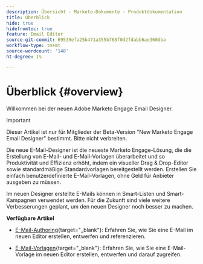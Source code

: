 ```yaml
---
description: Übersicht - Marketo-Dokumente - Produktdokumentation
title: Überblick
hide: true
hidefromtoc: true
feature: Email Editor
source-git-commit: 69539efa25b471a355b768f0d2fdabb6ae360dba
workflow-type: tm+mt
source-wordcount: '148'
ht-degree: 1%

---
```


# Überblick {#overview}

Willkommen bei der neuen Adobe Marketo Engage Email Designer.

>[!IMPORTANT]
>
>Dieser Artikel ist nur für Mitglieder der Beta-Version &quot;New Marketo Engage Email Designer&quot; bestimmt. Bitte nicht verbreiten.

Die neue E-Mail-Designer ist die neueste Marketo Engage-Lösung, die die Erstellung von E-Mail- und E-Mail-Vorlagen überarbeitet und so Produktivität und Effizienz erhöht, indem ein visueller Drag &amp; Drop-Editor sowie standardmäßige Standardvorlagen bereitgestellt werden. Erstellen Sie einfach benutzerdefinierte E-Mail-Vorlagen, ohne Geld für Anbieter ausgeben zu müssen.

Im neuen Designer erstellte E-Mails können in Smart-Listen und Smart-Kampagnen verwendet werden. Für die Zukunft sind viele weitere Verbesserungen geplant, um den neuen Designer noch besser zu machen.

**Verfügbare Artikel**

* [E-Mail-Authoring](/help/marketo/product-docs/email-marketing/general/beta-new-email-designer/email-authoring.md){target="_blank"}: Erfahren Sie, wie Sie eine E-Mail im neuen Editor erstellen, entwerfen und referenzieren.

* [E-Mail-Vorlagen](/help/marketo/product-docs/email-marketing/general/beta-new-email-designer/email-templates.md){target="_blank"}: Erfahren Sie, wie Sie eine E-Mail-Vorlage im neuen Editor erstellen, entwerfen und darauf zugreifen.
